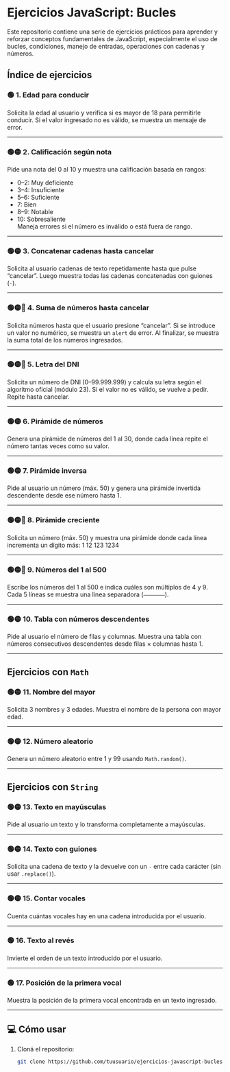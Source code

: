 # Ejercicios JavaScript: Bucles

Este repositorio contiene una serie de ejercicios prácticos para aprender y reforzar conceptos fundamentales de JavaScript, especialmente el uso de bucles, condiciones, manejo de entradas, operaciones con cadenas y números.

## Índice de ejercicios

### 🟢 1. Edad para conducir
Solicita la edad al usuario y verifica si es mayor de 18 para permitirle conducir. Si el valor ingresado no es válido, se muestra un mensaje de error.

---

### 🟢🟡 2. Calificación según nota
Pide una nota del 0 al 10 y muestra una calificación basada en rangos:
- 0–2: Muy deficiente
- 3–4: Insuficiente
- 5–6: Suficiente
- 7: Bien
- 8–9: Notable
- 10: Sobresaliente  
Maneja errores si el número es inválido o está fuera de rango.

---

### 🟢🟡 3. Concatenar cadenas hasta cancelar
Solicita al usuario cadenas de texto repetidamente hasta que pulse “cancelar”. Luego muestra todas las cadenas concatenadas con guiones (`-`).

---

### 🟢🟡🔴 4. Suma de números hasta cancelar
Solicita números hasta que el usuario presione “cancelar”. Si se introduce un valor no numérico, se muestra un `alert` de error. Al finalizar, se muestra la suma total de los números ingresados.

---

### 🟢🟡🔴 5. Letra del DNI
Solicita un número de DNI (0–99.999.999) y calcula su letra según el algoritmo oficial (módulo 23). Si el valor no es válido, se vuelve a pedir. Repite hasta cancelar.

---

### 🟢🟡 6. Pirámide de números
Genera una pirámide de números del 1 al 30, donde cada línea repite el número tantas veces como su valor.

---

### 🟢🟡 7. Pirámide inversa
Pide al usuario un número (máx. 50) y genera una pirámide invertida descendente desde ese número hasta 1.

---

### 🟢🟡🔴 8. Pirámide creciente
Solicita un número (máx. 50) y muestra una pirámide donde cada línea incrementa un dígito más:
1
12
123
1234


---

### 🟢🟡🔴 9. Números del 1 al 500
Escribe los números del 1 al 500 e indica cuáles son múltiplos de 4 y 9. Cada 5 líneas se muestra una línea separadora (`———————`).

---

### 🟢🟡 10. Tabla con números descendentes
Pide al usuario el número de filas y columnas. Muestra una tabla con números consecutivos descendentes desde filas × columnas hasta 1.

---

## Ejercicios con `Math`

### 🟢🟡 11. Nombre del mayor
Solicita 3 nombres y 3 edades. Muestra el nombre de la persona con mayor edad.

---

### 🟢🟡 12. Número aleatorio
Genera un número aleatorio entre 1 y 99 usando `Math.random()`.

---

## Ejercicios con `String`

### 🟢🟡 13. Texto en mayúsculas
Pide al usuario un texto y lo transforma completamente a mayúsculas.

---

### 🟢🟡 14. Texto con guiones
Solicita una cadena de texto y la devuelve con un `-` entre cada carácter (sin usar `.replace()`).

---

### 🟢🟡 15. Contar vocales
Cuenta cuántas vocales hay en una cadena introducida por el usuario.

---

### 🟢 16. Texto al revés
Invierte el orden de un texto introducido por el usuario.

---

### 🟢 17. Posición de la primera vocal
Muestra la posición de la primera vocal encontrada en un texto ingresado.

---

## 💻 Cómo usar

1. Cloná el repositorio:
   ```bash
   git clone https://github.com/tuusuario/ejercicios-javascript-bucles.git
